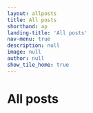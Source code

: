 ```yaml
---
layout: allposts
title: All posts
shorthand: ap
landing-title: 'All posts'
nav-menu: true
description: null
image: null
author: null
show_tile_home: true
---
```


<h1>All posts</h1>
